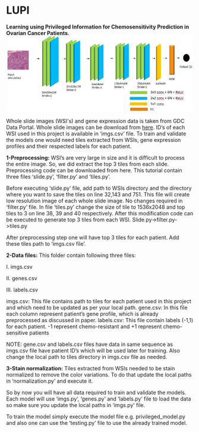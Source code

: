 # LUPI
**Learning using Privileged Information for Chemosensitivity Prediction in Ovarian Cancer Patients.**
![CNN Architecture](cnn_architecture.png)

Whole slide images (WSI's) and gene expression data is taken from GDC Data Portal. Whole slide images can be download from [here](https://portal.gdc.cancer.gov/repository?facetTab=files&filters=%7B%22op%22%3A%22and%22%2C%22content%22%3A%5B%7B%22op%22%3A%22in%22%2C%22content%22%3A%7B%22field%22%3A%22cases.project.program.name%22%2C%22value%22%3A%5B%22TCGA%22%5D%7D%7D%2C%7B%22op%22%3A%22in%22%2C%22content%22%3A%7B%22field%22%3A%22cases.project.project_id%22%2C%22value%22%3A%5B%22TCGA-OV%22%5D%7D%7D%2C%7B%22op%22%3A%22in%22%2C%22content%22%3A%7B%22field%22%3A%22files.data_type%22%2C%22value%22%3A%5B%22Slide%20Image%22%5D%7D%7D%2C%7B%22op%22%3A%22in%22%2C%22content%22%3A%7B%22field%22%3A%22files.experimental_strategy%22%2C%22value%22%3A%5B%22Tissue%20Slide%22%5D%7D%7D%5D%7D). 
ID’s of each WSI used in this project is available in ‘imgs.csv’ file.
To train and validate the models one would need tiles extracted from WSIs, gene expression profiles and their respected labels for each patient. 

**1-Preprocessing:** WSI’s are very large in size and it is difficult to process the entire image. So, we did extract the top 3 tiles from each slide. Preprocessing code can be downloaded from here. This tutorial contain three files ‘slide.py’, ‘filter.py’ and ‘tiles.py’.

Before executing ‘slide.py’ file, add path to WSIs directory and the directory where you want to save the tiles on line 32,143 and 751. This file will create low resolution image of each whole slide image. No changes required in ‘filter.py’ file. In file ‘tiles.py’ change the size of tile to 1536x2048 and top tiles to 3 on line 38, 39 and 40 respectively. After this modification code can be executed to generate top 3 tiles from each WSI. Slide.py->filter.py->tiles.py

After preprocessing step one will have top 3 tiles for each patient. Add these tiles path to ‘imgs.csv file’.

**2-Data files:** This folder contain following three files:

  I.	imgs.csv 
  
  II.	genes.csv
  
  III.	labels.csv

imgs.csv: This file contains path to tiles for each patient used in this project and which need to be updated as per your local path.
gene.csv: In this file each column represent patient’s gene profile, which is already preprocessed as discussed in paper.
labels.csv: This file contain labels (-1,1) for each patient. -1 represent chemo-resistant and +1 represent chemo-sensitive patients

NOTE: gene.csv and labels.csv files have data in same sequence as imgs.csv file have patient ID’s which will be used later for training. Also change the local path to tiles directory in imgs.csv file as needed.

**3-Stain normalization:** Tiles extracted from WSIs needed to be stain normalized to remove the color variations. To do that update the local paths in ‘normalization.py’ and execute it.

So by now you will have all data required to train and validate the models. Each model will use ‘imgs.py’, ‘genes.py’ and ‘labels.py’ file to load the data so make sure you update the local paths in ‘imgs.py’ file.

To train the model simply execute the model file e.g. privileged_model.py and also one can use the ‘testing.py’ file to use the already trained model.






